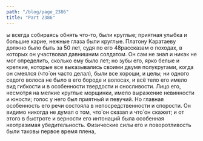 ```yaml
---
path: "/blog/page_2386"
title: "Part 2386"
---
```


ы всегда собираясь обнять что-то, были круглые; приятная улыбка и большие карие, нежные глаза были круглые.
Платону Каратаеву должно было быть за 50 лет, судя по его 48рассказам о походах, в которых он участвовал давнишним солдатом. Он сам не знал и никак не мог определить, сколько ему было лет; но зубы его, ярко белые и крепкие, которые все выказывались своими двумя полукругами, когда он смеялся (что̀ он часто делал), были все хороши, и целы; ни одного седого волоса не было в его бороде и волосах, и всё тело его имело вид гибкости и в особенности твердости и сносливости.
Лицо его, несмотря на мелкие круглые морщинки, имело выражение невинности и юности; голос у него был приятный и певучий. Но главная особенность его речи состояла в непосредственности и спорости. Он видимо никогда не думал о том, что̀ он сказал и что̀ он скажет; и от этого в быстроте и верности его интонаций была особенная неотразимая убедительность.
Физические силы его и поворотливость были таковы первое время плена, 
